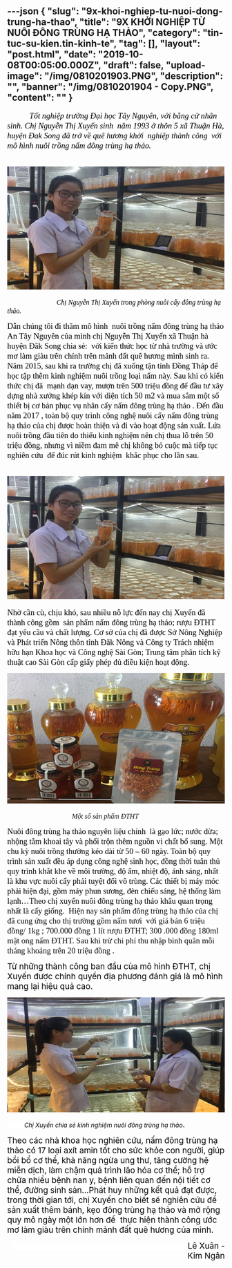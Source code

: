 ---json
{
    "slug": "9x-khoi-nghiep-tu-nuoi-dong-trung-ha-thao",
    "title": "9X KHỞI NGHIỆP TỪ NUÔI ĐÔNG TRÙNG HẠ THẢO",
    "category": "tin-tuc-su-kien.tin-kinh-te",
    "tag": [],
    "layout": "post.html",
    "date": "2019-10-08T00:05:00.000Z",
    "draft": false,
    "upload-image": "/img/0810201903.PNG",
    "description": "",
    "banner": "/img/0810201904 - Copy.PNG",
    "__content__": ""
}
---
<p><em><span style="font-size:14.0pt"><span style="font-family:&quot;Times New Roman&quot;,&quot;serif&quot;"><span style="color:black">&nbsp;&nbsp;&nbsp;&nbsp;&nbsp;&nbsp;&nbsp;&nbsp;&nbsp; &nbsp;Tốt nghiệp trường Đại học T&acirc;y Nguy&ecirc;n, với bằng cử nh&acirc;n sinh. Chị Nguyễn Thị Xuyến sinh&nbsp; năm 1993 ở th&ocirc;n 5 x&atilde; Thuận H&agrave;, huyện Đak Song đ&atilde; trở về qu&ecirc; hương khởi&nbsp; nghiệp th&agrave;nh c&ocirc;ng&nbsp; với m&ocirc; h&igrave;nh nu&ocirc;i trồng nấm đ&ocirc;ng tr&ugrave;ng hạ thảo.</span></span></span></em></p>

<p><em><span style="font-size:14.0pt"><span style="font-family:&quot;Times New Roman&quot;,&quot;serif&quot;"><span style="color:black">&nbsp; &nbsp; &nbsp; &nbsp; &nbsp;&nbsp;<img alt="" src="/img/0810201901.PNG" /></span></span></span></em></p>

<p><em>&nbsp;&nbsp;&nbsp;&nbsp;&nbsp;&nbsp;&nbsp;&nbsp;&nbsp;&nbsp;&nbsp;&nbsp;&nbsp;&nbsp;&nbsp;&nbsp;&nbsp;&nbsp;&nbsp;&nbsp;&nbsp;&nbsp;&nbsp;&nbsp;&nbsp;&nbsp;&nbsp;&nbsp; </em><em><span style="font-size:12.0pt"><span style="font-family:&quot;Times New Roman&quot;,&quot;serif&quot;"><span style="color:black">Chị Nguyễn Thị Xuyến trong ph&ograve;ng nu&ocirc;i cấy đ&ocirc;ng tr&ugrave;ng hạ thảo.</span></span></span></em></p>

<p><span style="font-size:14.0pt"><span style="font-family:&quot;Times New Roman&quot;,&quot;serif&quot;"><span style="color:black">Dẫn ch&uacute;ng t&ocirc;i đi thăm m&ocirc; h&igrave;nh &nbsp;nu&ocirc;i trồng nấm đ&ocirc;ng tr&ugrave;ng hạ thảo An T&acirc;y Nguy&ecirc;n của m&igrave;nh chị Nguyễn Thị Xuyến x&atilde; Thuận h&agrave; huyện Đăk Song chia sẻ: &nbsp;với kiến thức học từ nh&agrave; trường v&agrave; ước mơ l&agrave;m gi&agrave;u tr&ecirc;n ch&iacute;nh tr&ecirc;n mảnh đất qu&ecirc; hương m&igrave;nh sinh ra. Năm 2015, sau khi ra trường chị đ&atilde; xuống tận tỉnh Đồng Th&aacute;p để học tập th&ecirc;m kinh nghiệm nu&ocirc;i trồng loại nấm n&agrave;y. Sau khi c&oacute; kiến thức chị đ&atilde;&nbsp; mạnh dạn vay, mượn tr&ecirc;n 500 triệu đồng để đầu tư<span style="background-color:white"> x&acirc;y dựng nh&agrave; xưởng</span> kh&eacute;p k&iacute;n với diện t&iacute;ch 50 m2 <span style="background-color:white">v&agrave; mua sắm một số thiết bị cơ bản phục vụ nh&acirc;n cấy nấm đ&ocirc;ng tr&ugrave;ng hạ thảo . Đến đầu năm 2017 , to&agrave;n bộ quy tr&igrave;nh c&ocirc;ng nghệ nu&ocirc;i cấy nấm đ&ocirc;ng tr&ugrave;ng hạ thảo của chị được ho&agrave;n thiện v&agrave; đi v&agrave;o hoạt động sản xuất.</span> Lứa nu&ocirc;i trồng đầu ti&ecirc;n do thiếu kinh nghiệm n&ecirc;n chị thua lỗ tr&ecirc;n 50 triệu đồng, nhưng v&igrave; niềm đam m&ecirc; chị kh&ocirc;ng bỏ cuộc m&agrave; tiếp tục nghi&ecirc;n cứu &nbsp;để đ&uacute;c r&uacute;t kinh nghiệm &nbsp;khắc phục cho lần sau.<strong> </strong></span></span></span></p>

<p><strong><span style="font-size:14.0pt"><span style="font-family:&quot;Times New Roman&quot;,&quot;serif&quot;"><span style="color:black">&nbsp; &nbsp; &nbsp; &nbsp; &nbsp; &nbsp; &nbsp; &nbsp; &nbsp; &nbsp;<img alt="" src="/img/0810201901.PNG" /></span></span></span></strong></p>

<p><span style="font-size:14.0pt"><span style="font-family:&quot;Times New Roman&quot;,&quot;serif&quot;"><span style="color:black">Nhờ cần c&ugrave;, chịu kh&oacute;, sau nhiều nỗ lực đến nay chị Xuyến đ&atilde; th&agrave;nh c&ocirc;ng gồm&nbsp; s<span style="background-color:white">ản phẩm nấm đ&ocirc;ng tr&ugrave;ng hạ thảo; rượu ĐTHT đạt y&ecirc;u cầu v&agrave; chất lượng. Cơ sở của chị đ&atilde; được Sở N&ocirc;ng Nghiệp v&agrave; Ph&aacute;t triển N&ocirc;ng th&ocirc;n tỉnh Đăk N&ocirc;ng v&agrave; C&ocirc;ng ty Tr&aacute;ch nhiệm hữu hạn Khoa học v&agrave; C&ocirc;ng nghệ S&agrave;i G&ograve;n; Trung t&acirc;m ph&acirc;n t&iacute;ch kỹ thuật cao S&agrave;i G&ograve;n cấp giấy ph&eacute;p đủ điều kiện hoạt động.</span></span></span></span></p>

<p><span style="font-size:14.0pt"><span style="font-family:&quot;Times New Roman&quot;,&quot;serif&quot;"><span style="color:black"><span style="background-color:white"><img alt="" src="/img/0810201903.PNG" /></span></span></span></span></p>

<p>&nbsp;&nbsp;&nbsp;&nbsp;&nbsp;&nbsp;&nbsp;&nbsp;&nbsp;&nbsp;&nbsp;&nbsp;&nbsp;&nbsp;&nbsp;&nbsp;&nbsp;&nbsp; &nbsp;&nbsp;&nbsp;&nbsp;&nbsp;&nbsp;&nbsp;&nbsp;&nbsp;&nbsp;&nbsp;&nbsp;&nbsp;&nbsp;&nbsp;&nbsp;&nbsp;&nbsp; <em><span style="font-size:12.0pt"><span style="background-color:white"><span style="font-family:&quot;Times New Roman&quot;,&quot;serif&quot;"><span style="color:#111111">Một số sản phẩm ĐTHT </span></span></span></span></em></p>

<p><span style="font-size:14.0pt"><span style="font-family:&quot;Times New Roman&quot;,&quot;serif&quot;"><span style="color:black">Nu&ocirc;i đ&ocirc;ng tr&ugrave;ng hạ thảo nguy&ecirc;n liệu ch&iacute;nh <span style="background-color:white">&nbsp;l&agrave; gạo lức; nước dừa; nhộng tằm khoai t&acirc;y v&agrave; phối trộn th&ecirc;m nguồn vi chất bổ sung. Một chu kỳ nu&ocirc;i trồng thường k&eacute;o d&agrave;i từ 50 &ndash; 60 ng&agrave;y. To&agrave;n bộ quy tr&igrave;nh sản xuất đều &aacute;p dụng c&ocirc;ng nghệ sinh học, đồng thời tu&acirc;n thủ quy tr&igrave;nh khắt khe về m&ocirc;i trường, độ ẩm, nhiệt độ, &aacute;nh s&aacute;ng, nhất l&agrave; khu vực nu&ocirc;i cấy phải tuyệt đối v&ocirc; tr&ugrave;ng. C&aacute;c thiết bị m&aacute;y m&oacute;c phải hiện đại, gồm m&aacute;y phun sương, đ&egrave;n chiếu s&aacute;ng, hệ thống l&agrave;m lạnh&hellip;Theo chị xuyến nu&ocirc;i đ&ocirc;ng tr&ugrave;ng hạ thảo kh&acirc;u quan trọng nhất l&agrave; cấy giống.&nbsp; </span></span></span></span><span style="font-size:14.0pt"><span style="background-color:white"><span style="font-family:&quot;Times New Roman&quot;,&quot;serif&quot;"><span style="color:#111111">Hiện nay sản phẩm đ&ocirc;ng tr&ugrave;ng hạ thảo của chị đ&atilde; cung ứng cho thị trường gồm nấm tươi&nbsp; với gi&aacute; b&aacute;n 6 triệu đồng/ 1kg ; 700.000 đồng 1 l&iacute;t rượu ĐTHT; 300 .000 đồng 180ml mật ong nấm ĐTHT. Sau khi trừ chi ph&iacute; thu nhập b&igrave;nh qu&acirc;n mỗi th&aacute;ng khoảng tr&ecirc;n 20 triệu đồng . </span></span></span></span></p>

<p><span style="background-color:white"><span style="font-size:14.0pt"><span style="color:black">Từ những th&agrave;nh c&ocirc;ng ban đầu của m&ocirc; h&igrave;nh ĐTHT, chị Xuyến được ch&iacute;nh quyền địa phương đ&aacute;nh gi&aacute; l&agrave; m&ocirc; h&igrave;nh mang lại hiệu quả cao.</span></span></span></p>

<p><img alt="" src="/img/0810201904.PNG" /></p>

<p><span style="background-color:white">&nbsp;&nbsp;&nbsp;&nbsp;&nbsp;&nbsp;&nbsp;&nbsp;&nbsp; <em><span style="color:black">Chị Xuyến chia sẻ kinh nghiệm nu&ocirc;i đ&ocirc;ng tr&ugrave;ng hạ thảo</span></em><span style="font-size:14.0pt"><span style="color:black">.</span></span></span></p>

<p><span style="background-color:white"><span style="font-size:14.0pt"><span style="background-color:white"><span style="color:black">Theo c&aacute;c nh&agrave; khoa học nghi&ecirc;n cứu, nấm đ&ocirc;ng tr&ugrave;ng hạ thảo c&oacute; 17 loại ax&iacute;t amin tốt cho sức khỏe con người, gi&uacute;p bồi bổ cơ thể, khả năng ngừa ung thư, tăng cường hệ miễn dịch, l&agrave;m chậm qu&aacute; tr&igrave;nh l&atilde;o h&oacute;a cơ thể; hỗ trợ chữa nhiều bệnh nan y, bệnh li&ecirc;n quan đến nội tiết cơ thể, đường sinh sản&hellip;</span></span></span><span style="font-size:14.0pt"><span style="color:black">Ph&aacute;t huy những kết quả đạt được, trong thời gian tới, chị Xuyến cho biết sẽ nghi&ecirc;n cứu để sản xuất th&ecirc;m b&aacute;nh, kẹo đ&ocirc;ng tr&ugrave;ng hạ thảo v&agrave; mở rộng quy m&ocirc; ng&agrave;y một lớn hơn để &nbsp;thực hiện th&agrave;nh c&ocirc;ng ước mơ l&agrave;m gi&agrave;u tr&ecirc;n ch&iacute;nh mảnh đất qu&ecirc; hương của m&igrave;nh. </span></span></span></p>

<p style="text-align:right"><span style="background-color:white"><span style="font-size:14.0pt"><span style="color:black">&nbsp;&nbsp;&nbsp;&nbsp;&nbsp;&nbsp;&nbsp;&nbsp;&nbsp;&nbsp;&nbsp;&nbsp;&nbsp;&nbsp;&nbsp;&nbsp;&nbsp;&nbsp;&nbsp;&nbsp;&nbsp;&nbsp;&nbsp;&nbsp;&nbsp;&nbsp;&nbsp;&nbsp;&nbsp;&nbsp;&nbsp;&nbsp;&nbsp;&nbsp;&nbsp;&nbsp;&nbsp;&nbsp;&nbsp;&nbsp;&nbsp;&nbsp;&nbsp;&nbsp;&nbsp;&nbsp;&nbsp;&nbsp;&nbsp;&nbsp;&nbsp;&nbsp;&nbsp;&nbsp;&nbsp;&nbsp;&nbsp;&nbsp;&nbsp;&nbsp;&nbsp;&nbsp;&nbsp;&nbsp;&nbsp;&nbsp;&nbsp;&nbsp;&nbsp;&nbsp;&nbsp;&nbsp;&nbsp;&nbsp;&nbsp;&nbsp; L&ecirc; Xu&acirc;n - Kim Ng&acirc;n</span></span></span></p>
